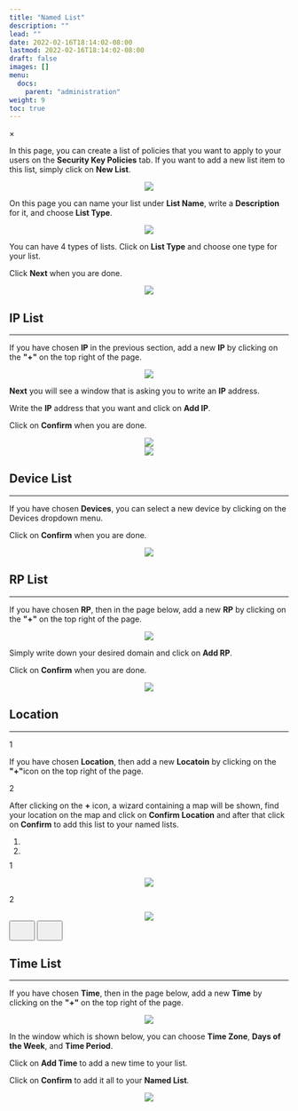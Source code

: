 ```yaml
---
title: "Named List"
description: ""
lead: ""
date: 2022-02-16T18:14:02-08:00
lastmod: 2022-02-16T18:14:02-08:00
draft: false
images: []
menu:
  docs:
    parent: "administration"
weight: 9
toc: true
---
```


<div id="_modal" class="modal">
  <span class="close">&times;</span>
  <img class="modal-content" id="img01">
</div>

In this page, you can create a list of policies that you want to apply to your users on the **Security Key Policies** tab.
If you want to add a new list item to this list, simply click on **New List**.

<div align="center">
    <img src="/images/vendor/Panel/namedlist_1.png" class="doc-img-frame">
</div>

<div class="step-row-container">
  <div class="step-column bullet-container">
    <div class="bullet"></div>
  </div>
  <div class="card-column">
    <div class="step-text" >
      <div class="card-body">
        <p>On this page you can name your list under <span style="font-weight:bold;">List Name</span>, write a <span style="font-weight:bold;">Description</span> for it, and choose <span style="font-weight:bold;">List Type</span>.</p>
      </div>
    </div>
  </div>
</div>

<div align="center">
    <img src="/images/vendor/Panel/namedlist_2.png" class="doc-img-frame">
</div>

<div class="step-row-container">
  <div class="step-column bullet-container">
    <div class="bullet"></div>
  </div>
  <div class="card-column">
    <div class="step-text" >
      <div class="card-body">
        <p>You can have 4 types of lists. Click on <span style="font-weight:bold;">List Type</span> and choose one type for your list.</p>
      </div>
    </div>
  </div>
</div>

<div class="step-row-container">
  <div class="step-column bullet-container">
    <div class="bullet"></div>
  </div>
  <div class="card-column">
    <div class="step-text" >
      <div class="card-body">
        <p>Click <span style="font-weight:bold;">Next</span> when you are done.</p>
      </div>
    </div>
  </div>
</div>

<div align="center">
    <img src="/images/vendor/Panel/namedlist_3.png" class="doc-img-frame">
</div>

## IP List

<hr class="hr-line">

<div class="step-row-container">
  <div class="step-column bullet-container">
    <div class="bullet"></div>
  </div>
  <div class="card-column">
    <div class="step-text" >
      <div class="card-body">
        <p>If you have chosen <span style="font-weight:bold;">IP</span> in the previous section, add a new <span style="font-weight:bold;">IP</span> by clicking on the <span style="font-weight:bold;">"+"</span> on the top right of the page.</p>
      </div>
    </div>
  </div>
</div>

<div align="center">
    <img src="/images/vendor/Panel/namedlist_4.png" class="doc-img-frame">
</div>

<div class="step-row-container">
  <div class="step-column bullet-container">
    <div class="bullet"></div>
  </div>
  <div class="card-column">
    <div class="step-text" >
      <div class="card-body">
        <p><span style="font-weight:bold;">Next</span> you will see a window that is asking you to write an <span style="font-weight:bold;">IP</span> address.</p>
      </div>
    </div>
  </div>
</div>

<div class="step-row-container">
  <div class="step-column bullet-container">
    <div class="bullet"></div>
  </div>
  <div class="card-column">
    <div class="step-text" >
      <div class="card-body">
        <p>Write the <span style="font-weight:bold;">IP</span> address that you want and click on <span style="font-weight:bold;">Add IP</span>.</p>
      </div>
    </div>
  </div>
</div>
<div class="step-row-container">
  <div class="step-column bullet-container">
    <div class="bullet"></div>
  </div>
  <div class="card-column">
    <div class="step-text" >
      <div class="card-body">
        <p>Click on <span style="font-weight:bold;">Confirm</span> when you are done.</p>
      </div>
    </div>
  </div>
</div>

<div align="center">
    <img src="/images/vendor/Panel/namedlist_5.png" class="doc-img-frame">
</div>

<div align="center">
    <img src="/images/vendor/Panel/namedlist_6.png" class="doc-img-frame">
</div>

## Device List

<hr class="hr-line">

<div class="step-row-container">
  <div class="step-column bullet-container">
    <div class="bullet"></div>
  </div>
  <div class="card-column">
    <div class="step-text" >
      <div class="card-body">
        <p>If you have chosen <span style="font-weight:bold;">Devices</span>, you can select a new device by clicking on the Devices dropdown menu.</p>
      </div>
    </div>
  </div>
</div>

<div class="step-row-container">
  <div class="step-column bullet-container">
    <div class="bullet"></div>
  </div>
  <div class="card-column">
    <div class="step-text" >
      <div class="card-body">
        <p>Click on <span style="font-weight:bold;">Confirm</span> when you are done.</p>
      </div>
    </div>
  </div>
</div>

<div align="center">
    <img src="/images/vendor/Panel/namedlist_7.png" class="doc-img-frame">
</div>

## RP List

<hr class="hr-line">

<div class="step-row-container">
  <div class="step-column bullet-container">
    <div class="bullet"></div>
  </div>
  <div class="card-column">
    <div class="step-text" >
      <div class="card-body">
        <p>If you have chosen <span style="font-weight:bold;">RP</span>, then in the page below, add a new <span style="font-weight:bold;">RP</span> by clicking on the <span style="font-weight:bold;">"+"</span> on the top right of the page.</p>
      </div>
    </div>
  </div>
</div>

<div align="center">
    <img src="/images/vendor/Panel/namedlist_8.png" class="doc-img-frame">
</div>

<div class="step-row-container">
  <div class="step-column bullet-container">
    <div class="bullet"></div>
  </div>
  <div class="card-column">
    <div class="step-text" >
      <div class="card-body">
        <p>Simply write down your desired domain and click on <span style="font-weight:bold;">Add RP</span>.</p>
      </div>
    </div>
  </div>
</div>

<div class="step-row-container">
  <div class="step-column bullet-container">
    <div class="bullet"></div>
  </div>
  <div class="card-column">
    <div class="step-text" >
      <div class="card-body">
        <p>Click on <span style="font-weight:bold;">Confirm</span> when you are done.</p>
      </div>
    </div>
  </div>
</div>

<div align="center">
    <img src="/images/vendor/Panel/namedlist_10.png" class="doc-img-frame">
</div>

## Location

<hr class="hr-line">

<div class="step-row-container">
  <div class="step-column step-count-size">
    <p class="step-counter">1</p>
  </div>
  <div class="card-column">
    <div class="step-text" >
      <div class="card-body">
        <p>If you have chosen <span style="font-weight:bold;">Location</span>, then add a new <span style="font-weight:bold;">Locatoin</span> by clicking on the <span style="font-weight:bold;">"+"</span>icon on the top right of the page.</p>
      </div>
    </div>
  </div>
</div>

<div class="step-row-container">
  <div class="step-column step-count-size">
    <p class="step-counter">2</p>
  </div>
  <div class="card-column">
    <div class="step-text" >
      <div class="card-body">
        <p>After clicking on the <span style="font-weight:bold;">+</span> icon, a wizard containing a map will be shown, find your location on the map and click on <span style="font-weight:bold;">Confirm Location</span> and after that click on <span style="font-weight:bold;">Confirm</span> to add this list to your named lists.</p>
      </div>
    </div>
  </div>
</div>

<div id="carouselExampleDark" class="carousel slide" data-bs-ride="carousel">
  <ol class="carousel-indicators carousel-indicators-numbers" style="margin-bottom:-5px;">
    <li type="button" data-bs-target="#carouselExampleDark" data-bs-slide-to="0" class="active" aria-current="true" aria-label="Slide 1"></li>
    <li type="button" data-bs-target="#carouselExampleDark" data-bs-slide-to="1" aria-label="Slide 2"></li>
  </ol>
  <div class="carousel-inner">
    <div class="carousel-item active">
      <div class="img-num-step-container">
        <div class="step-row step-count-size" style="justify-content:center;">
          <p class="step-counter">1</p>
        </div>
        <div align="center">
          <img src="/images/vendor/Panel/namedlist_12.png" class="doc-img-frame">
        </div>
      </div>
    </div>
    <div class="carousel-item">
      <div class="img-num-step-container">
        <div class="step-row step-count-size">
          <p class="step-counter">2</p>
        </div>
        <div align="center">
          <img src="/images/vendor/Panel/namedlist_13.png" class="doc-img-frame">
        </div>
      </div>
    </div>
  </div>
  <button class="carousel-control-prev" type="button" data-bs-target="#carouselExampleDark" data-bs-slide="prev">
    <svg fill="none" class="simple-stepper-svg wide-img-svg" height="30px" width="30px" version="1.1" id="Layer_1" xmlns="http://www.w3.org/2000/svg" xmlns:xlink="http://www.w3.org/1999/xlink" viewBox="0 0 512 512" xml:space="preserve">
    <path d="M256,0C114.618,0,0,114.618,0,256s114.618,256,256,256s256-114.618,256-256S397.382,0,256,0z M256,469.333
      c-117.818,0-213.333-95.515-213.333-213.333S138.182,42.667,256,42.667S469.333,138.182,469.333,256S373.818,469.333,256,469.333
      z" />
    <path d="M313.752,134.248c-8.331-8.331-21.839-8.331-30.17,0L176.915,240.915c-8.331,8.331-8.331,21.839,0,30.17l106.667,106.667
      c8.331,8.331,21.839,8.331,30.17,0c8.331-8.331,8.331-21.839,0-30.17L222.17,256l91.582-91.582
      C322.083,156.087,322.083,142.58,313.752,134.248z" />
    </svg>
  </button>
  <button class="carousel-control-next rotate-180" type="button" data-bs-target="#carouselExampleDark" data-bs-slide="next">
    <svg fill="none" class="simple-stepper-svg wide-img-svg" height="30px" width="30px" version="1.1" id="Layer_1" xmlns="http://www.w3.org/2000/svg" xmlns:xlink="http://www.w3.org/1999/xlink" viewBox="0 0 512 512" xml:space="preserve">
    <path d="M256,0C114.618,0,0,114.618,0,256s114.618,256,256,256s256-114.618,256-256S397.382,0,256,0z M256,469.333
      c-117.818,0-213.333-95.515-213.333-213.333S138.182,42.667,256,42.667S469.333,138.182,469.333,256S373.818,469.333,256,469.333
      z" />
    <path d="M313.752,134.248c-8.331-8.331-21.839-8.331-30.17,0L176.915,240.915c-8.331,8.331-8.331,21.839,0,30.17l106.667,106.667
      c8.331,8.331,21.839,8.331,30.17,0c8.331-8.331,8.331-21.839,0-30.17L222.17,256l91.582-91.582
      C322.083,156.087,322.083,142.58,313.752,134.248z" />
    </svg>
  </button>
</div>

## Time List

<hr class="hr-line">

<div class="step-row-container">
  <div class="step-column bullet-container">
    <div class="bullet"></div>
  </div>
  <div class="card-column">
    <div class="step-text" >
      <div class="card-body">
        <p>If you have chosen <span style="font-weight:bold;">Time</span>, then in the page below, add a new <span style="font-weight:bold;">Time</span> by clicking on the <span style="font-weight:bold;">"+"</span> on the top right of the page.</p>
      </div>
    </div>
  </div>
</div>

<div align="center">
    <img src="/images/vendor/Panel/namedlist_9.png" class="doc-img-frame">
</div>

<div class="step-row-container">
  <div class="step-column bullet-container">
    <div class="bullet"></div>
  </div>
  <div class="card-column">
    <div class="step-text" >
      <div class="card-body">
        <p>In the window which is shown below, you can choose <span style="font-weight:bold;">Time Zone</span>, <span style="font-weight:bold;">Days of the Week</span>, and <span style="font-weight:bold;">Time Period</span>.</p>
      </div>
    </div>
  </div>
</div>
<div class="step-row-container">
  <div class="step-column bullet-container">
    <div class="bullet"></div>
  </div>
  <div class="card-column">
    <div class="step-text" >
      <div class="card-body">
        <p>Click on <span style="font-weight:bold;">Add Time</span> to add a new time to your list.</p>
      </div>
    </div>
  </div>
</div>
<div class="step-row-container">
  <div class="step-column bullet-container">
    <div class="bullet"></div>
  </div>
  <div class="card-column">
    <div class="step-text" >
      <div class="card-body">
        <p>Click on <span style="font-weight:bold;">Confirm</span> to add it all to your <span style="font-weight:bold;">Named List</span>.</p>
      </div>
    </div>
  </div>
</div>
<div align="center">
    <img src="/images/vendor/Panel/namedlist_11.png" class="doc-img-frame">
</div>
